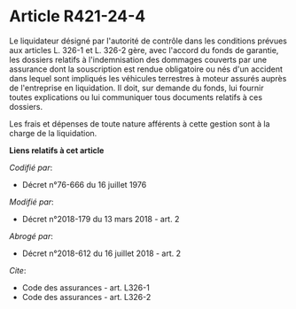# Article R421-24-4

Le liquidateur désigné par l'autorité de contrôle dans les conditions prévues aux articles L. 326-1 et L. 326-2 gère, avec
l'accord du fonds de garantie, les dossiers relatifs à l'indemnisation des dommages couverts par une assurance dont la
souscription est rendue obligatoire ou nés d'un accident dans lequel sont impliqués les véhicules terrestres à moteur assurés
auprès de l'entreprise en liquidation. Il doit, sur demande du fonds, lui fournir toutes explications ou lui communiquer tous
documents relatifs à ces dossiers. 

Les frais et dépenses de toute nature afférents à cette gestion sont à la charge de la liquidation.

**Liens relatifs à cet article**

_Codifié par_:

  - Décret n°76-666 du 16 juillet 1976

_Modifié par_:

  - Décret n°2018-179 du 13 mars 2018 - art. 2

_Abrogé par_:

  - Décret n°2018-612 du 16 juillet 2018 - art. 2

_Cite_:

  - Code des assurances - art. L326-1
  - Code des assurances - art. L326-2
